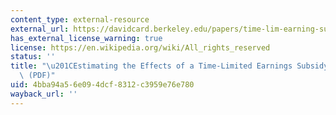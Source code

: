 ```yaml
---
content_type: external-resource
external_url: https://davidcard.berkeley.edu/papers/time-lim-earning-sub.pdf
has_external_license_warning: true
license: https://en.wikipedia.org/wiki/All_rights_reserved
status: ''
title: "\u201CEstimating the Effects of a Time-Limited Earnings Subsidy for Welfare-Leavers.\u201D\
  \ (PDF)"
uid: 4bba94a5-6e09-4dcf-8312-c3959e76e780
wayback_url: ''
---
```

